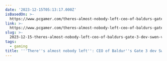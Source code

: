 ```yaml
---
date: '2023-12-15T05:13:17.000Z'
isBasedOn: >-
  https://www.pcgamer.com/theres-almost-nobody-left-ceo-of-baldurs-gate-3-dev-swen-vincke-says-the-dandd-team-he-initially-worked-with-is-gone-due-to-hasbro-layoffs/
link: >-
  https://www.pcgamer.com/theres-almost-nobody-left-ceo-of-baldurs-gate-3-dev-swen-vincke-says-the-dandd-team-he-initially-worked-with-is-gone-due-to-hasbro-layoffs/
slug: >-
  2023-12-15-theres-almost-nobody-left-ceo-of-baldurs-gate-3-dev-swen-vincke-says-t
tags:
  - gaming
title: '''There''s almost nobody left'': CEO of Baldur''s Gate 3 dev Swen Vincke says t'
---
```


